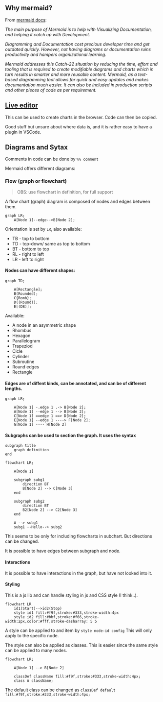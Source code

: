 ## Why mermaid?

From [mermaid docs](https://mermaid-js.github.io/mermaid/#/README):


_The main purpose of Mermaid is to help with Visualizing Documentation, and helping it catch up with Development._

_Diagramming and Documentation cost precious developer time and get outdated quickly. However, not having diagrams or documentation ruins productivity and hampers organizational learning._

_Mermaid addresses this Catch-22 situation by reducing the time, effort and tooling that is required to create modifiable diagrams and charts which in turn results in smarter and more reusable content. Mermaid, as a text-based diagramming tool allows for quick and easy updates and makes documentation much easier. It can also be included in production scripts and other pieces of code as per requirement._

## [Live editor](https://mermaid.live/)

This can be used to create charts in the browser. Code can then be copied.


Good stuff but unsure about where data is, and it is rather easy to have
a plugin in VSCode.

## Diagrams and Sytax

Comments in code can be done by `%% comment`

Mermaid offers different diagrams:

### Flow (graph or flowchart)

> OBS: use flowchart in definition, for full support

A flow chart (graph) diagram is composed of nodes and edges between them.

```mermaid
graph LR;
    A[Node 1]--edge-->B[Node 2];
```
Orientation is set by `LR`, also available:

- TB - top to bottom
- TD - top-down/ same as top to bottom
- BT - bottom to top
- RL - right to left
- LR - left to right

#### Nodes can have different shapes:

```mermaid
graph TD;

    A[Rectangle];
    B(Rounded);
    C{Romb};
    D((Round));
    E[(DB)];

```

Available:

- A node in an asymmetric shape
- Rhombus
- Hexagon
- Parallelogram
- Trapeziod
- Cicle
- Cylinder
- Subroutine
- Round edges
- Rectangle

#### Edges are of diffent kinds, can be annotated, and can be of different lengths.

```mermaid
graph LR;

    A[Node 1] -.edge 1 .-> B[Node 2];
    A[Node 1] --edge 1 --> B[Node 2];
    C[Node 1] ==edge 1 ==> D[Node 2];
    E[Node 1] --edge 1 ----> F[Node 2];
    G[Node 1] ---- H[Node 2]
```

#### Subgraphs can be used to section the graph. It uses the syntax

```
subgraph title
    graph definition
end
```

```mermaid
flowchart LR;

    A[Node 1]

    subgraph subg1
        direction BT
        B[Node 2] --> C[Node 3]
    end

    subgraph subg2
        direction BT
        B2[Node 2] --> C2[Node 3]
    end

    A --> subg1
    subg1 --Hello--> subg2

```

This seems to be only for including flowcharts in subchart. But directions
can be changed.

It is possible to have edges between subgraph and node.

#### Interactions

It is possible to have interactions in the graph, but have not looked into it.

#### Styling

This is a js lib and can handle styling in js and CSS style (I think..).

```mermaid
flowchart LR
    id1(Start)-->id2(Stop)
    style id1 fill:#f9f,stroke:#333,stroke-width:4px
    style id2 fill:#bbf,stroke:#f66,stroke-width:2px,color:#fff,stroke-dasharray: 5 5

```

A style can be applied to and item by `style node-id config` This will only
apply to the specific node.

The style can also be applied as classes. This is easier since the same style can
be applied to many nodes.

```mermaid
flowchart LR;

    A[Node 1] --> B[Node 2]

    classDef className fill:#f9f,stroke:#333,stroke-width:4px;
    class A className;

```

The default class can be changed as `classDef default fill:#f9f,stroke:#333,stroke-width:4px;`
